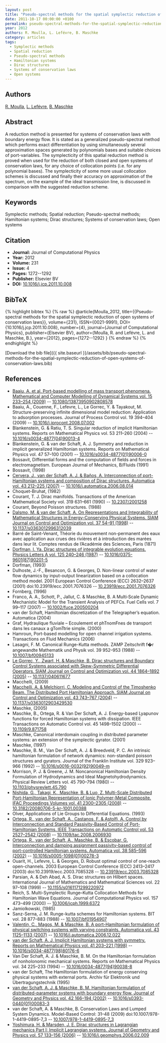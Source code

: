```yaml
---
layout: post
title: "Pseudo-spectral methods for the spatial symplectic reduction of open systems of conservation laws"
date: 2011-10-17 00:00:00 +0100
permalink: pseudo-spectral-methods-for-the-spatial-symplectic-reduction-of-open-systems-of-conservation-laws
year: 2012
authors: R. Moulla, L. Lefévre, B. Maschke
category: articles
tags:
  - Symplectic methods
  - Spatial reduction
  - Pseudo-spectral methods
  - Hamiltonian systems
  - Dirac structures
  - Systems of conservation laws
  - Open systems
---
```

 
## Authors
[R. Moulla](authors/redha-moulla), [L. Lefévre](authors/laurent-lefevre), [B. Maschke](authors/bernhard-maschke)
 
## Abstract
A reduction method is presented for systems of conservation laws with boundary energy flow. It is stated as a generalized pseudo-spectral method which performs exact differentiation by using simultaneously several approximation spaces generated by polynomials bases and suitable choices of port-variables. The symplecticity of this spatial reduction method is proved when used for the reduction of both closed and open systems of conservation laws, for any choice of collocation points (i.e. for any polynomial bases). The symplecticity of some more usual collocation schemes is discussed and finally their accuracy on approximation of the spectrum, on the example of the ideal transmission line, is discussed in comparison with the suggested reduction scheme.
 
## Keywords
Symplectic methods; Spatial reduction; Pseudo-spectral methods; Hamiltonian systems; Dirac structures; Systems of conservation laws; Open systems
 
## Citation
- **Journal:** Journal of Computational Physics
- **Year:** 2012
- **Volume:** 231
- **Issue:** 4
- **Pages:** 1272--1292
- **Publisher:** Elsevier BV
- **DOI:** [10.1016/j.jcp.2011.10.008](https://doi.org/10.1016/j.jcp.2011.10.008)
 
## BibTeX
{% highlight bibtex %}
{% raw %}
@article{Moulla_2012,
  title={{Pseudo-spectral methods for the spatial symplectic reduction of open systems of conservation laws}},
  volume={231},
  ISSN={0021-9991},
  DOI={10.1016/j.jcp.2011.10.008},
  number={4},
  journal={Journal of Computational Physics},
  publisher={Elsevier BV},
  author={Moulla, R. and Lefévre, L. and Maschke, B.},
  year={2012},
  pages={1272--1292}
}
{% endraw %}
{% endhighlight %}
 
[Download the bib file]({{ site.baseurl }}/assets/bib/pseudo-spectral-methods-for-the-spatial-symplectic-reduction-of-open-systems-of-conservation-laws.bib)
 
## References
- [Baaiu, A. et al. Port-based modelling of mass transport phenomena. Mathematical and Computer Modelling of Dynamical Systems vol. 15 233–254 (2009)](port-based-modelling-of-mass-transport-phenomena) -- [10.1080/13873950902808578](https://doi.org/10.1080/13873950902808578)
- Baaiu, A., Couenne, F., Lefevre, L., Le Gorrec, Y. & Tayakout, M. Structure-preserving infinite dimensional model reduction: Application to adsorption processes. Journal of Process Control vol. 19 394–404 (2009) -- [10.1016/j.jprocont.2008.07.002](https://doi.org/10.1016/j.jprocont.2008.07.002)
- Blankenstein, G. & Ratiu, T. S. Singular reduction of implicit Hamiltonian systems. Reports on Mathematical Physics vol. 53 211–260 (2004) -- [10.1016/s0034-4877(04)90013-4](https://doi.org/10.1016/s0034-4877(04)90013-4)
- Blankenstein, G. & van der Schaft, A. J. Symmetry and reduction in implicit generalized Hamiltonian systems. Reports on Mathematical Physics vol. 47 57–100 (2001) -- [10.1016/s0034-4877(01)90006-0](https://doi.org/10.1016/s0034-4877(01)90006-0)
- Bossavit, Differential forms and the computation of fields and forces in electromagnetism. European Journal of Mechanics, B/Fluids (1991)
- Bossavit, (1998)
- [Cervera, J., van der Schaft, A. J. & Baños, A. Interconnection of port-Hamiltonian systems and composition of Dirac structures. Automatica vol. 43 212–225 (2007)](interconnection-of-port-hamiltonian-systems-and-composition-of-dirac-structures) -- [10.1016/j.automatica.2006.08.014](https://doi.org/10.1016/j.automatica.2006.08.014)
- Choquet-Bruhat, (1982)
- Courant, T. J. Dirac manifolds. Transactions of the American Mathematical Society vol. 319 631–661 (1990) -- [10.2307/2001258](https://doi.org/10.2307/2001258)
- Courant, Beyond Poisson structures. (1988)
- [Dalsmo, M. & van der Schaft, A. On Representations and Integrability of Mathematical Structures in Energy-Conserving Physical Systems. SIAM Journal on Control and Optimization vol. 37 54–91 (1998)](on-representations-and-integrability-of-mathematical-structures-in-energy-conserving-physical-systems) -- [10.1137/s0363012996312039](https://doi.org/10.1137/s0363012996312039)
- Barré de Saint-Venant, Théorie du mouvement non-permanent des eaux avec application aux crues des rivières et à introduction des marées dans leur lit. Comptes rendus de l’Académie des Sciences, Paris (1871)
- [Dorfman, I. Ya. Dirac structures of integrable evolution equations. Physics Letters A vol. 125 240–246 (1987)](dirac-structures-of-integrable-evolution-equations) -- [10.1016/0375-9601(87)90201-5](https://doi.org/10.1016/0375-9601(87)90201-5)
- Dorfman, (1993)
- Dulhoste, J.-F., Besancon, G. & Georges, D. Non-linear control of water flow dynamics by input-output linearization based on a collocation method model. 2001 European Control Conference (ECC) 2632–2637 (2001) doi:10.23919/ecc.2001.7076326 -- [10.23919/ecc.2001.7076326](https://doi.org/10.23919/ecc.2001.7076326)
- Fornberg, (1996)
- Franco, A. A., Schott, P., Jallut, C. & Maschke, B. A Multi‐Scale Dynamic Mechanistic Model for the Transient Analysis of PEFCs. Fuel Cells vol. 7 99–117 (2007) -- [10.1002/fuce.200500204](https://doi.org/10.1002/fuce.200500204)
- van der Schaft, Hamiltonian discretization of the Telegrapher’s equation. Automatica (2004)
- Graf, Hydraulique fluviale – Ecoulement et phTnomFnes de transport dans les canaux a gTomTtrie simple. (2000)
- Hamroun, Port-based modelling for open channel irrigation systems. Transactions on Fluid Mechanics (2006)
- Lasagni, F. M. Canonical Runge-Kutta methods. ZAMP Zeitschrift f�r angewandte Mathematik und Physik vol. 39 952–953 (1988) -- [10.1007/bf00945133](https://doi.org/10.1007/bf00945133)
- [Le Gorrec, Y., Zwart, H. & Maschke, B. Dirac structures and Boundary Control Systems associated with Skew-Symmetric Differential Operators. SIAM Journal on Control and Optimization vol. 44 1864–1892 (2005)](dirac-structures-and-boundary-control-systems-associated-with-skew-symmetric-differential-operators) -- [10.1137/040611677](https://doi.org/10.1137/040611677)
- Macchelli, (2009)
- [Macchelli, A. & Melchiorri, C. Modeling and Control of the Timoshenko Beam. The Distributed Port Hamiltonian Approach. SIAM Journal on Control and Optimization vol. 43 743–767 (2004)](modeling-and-control-of-the-timoshenko-beam-the-distributed-port-hamiltonian-approach) -- [10.1137/s0363012903429530](https://doi.org/10.1137/s0363012903429530)
- Maschke, (2005)
- Maschke, B., Ortega, R. & Van Der Schaft, A. J. Energy-based Lyapunov functions for forced Hamiltonian systems with dissipation. IEEE Transactions on Automatic Control vol. 45 1498–1502 (2000) -- [10.1109/9.871758](https://doi.org/10.1109/9.871758)
- Maschke, Canonical interdomain coupling in distributed parameter systems: an extension of the symplectic gyrator. (2001)
- Maschke, (1997)
- Maschke, B. M., Van Der Schaft, A. J. & Breedveld, P. C. An intrinsic hamiltonian formulation of network dynamics: non-standard poisson structures and gyrators. Journal of the Franklin Institute vol. 329 923–966 (1992) -- [10.1016/s0016-0032(92)90049-m](https://doi.org/10.1016/s0016-0032(92)90049-m)
- Morrison, P. J. & Greene, J. M. Noncanonical Hamiltonian Density Formulation of Hydrodynamics and Ideal Magnetohydrodynamics. Physical Review Letters vol. 45 790–794 (1980) -- [10.1103/physrevlett.45.790](https://doi.org/10.1103/physrevlett.45.790)
- [Nishida, G., Takagi, K., Maschke, B. & Luo, Z. Multi-Scale Distributed Port-Hamiltonian Representation of Ionic Polymer-Metal Composite. IFAC Proceedings Volumes vol. 41 2300–2305 (2008)](multi-scale-distributed-port-hamiltonian-representation-of-ionic-polymer-metal-composite) -- [10.3182/20080706-5-kr-1001.00388](https://doi.org/10.3182/20080706-5-kr-1001.00388)
- Olver, Applications of Lie Groups to Differential Equations. (1993)
- [Ortega, R., van der Schaft, A., Castanos, F. & Astolfi, A. Control by Interconnection and Standard Passivity-Based Control of Port-Hamiltonian Systems. IEEE Transactions on Automatic Control vol. 53 2527–2542 (2008)](control-by-interconnection-and-standard-passivity-based-control-of-port-hamiltonian-systems) -- [10.1109/tac.2008.2006930](https://doi.org/10.1109/tac.2008.2006930)
- [Ortega, R., van der Schaft, A., Maschke, B. & Escobar, G. Interconnection and damping assignment passivity-based control of port-controlled Hamiltonian systems. Automatica vol. 38 585–596 (2002)](interconnection-and-damping-assignment-passivity-based-control-of-port-controlled-hamiltonian-systems) -- [10.1016/s0005-1098(01)00278-3](https://doi.org/10.1016/s0005-1098(01)00278-3)
- Ouarit, H., Lefevre, L. & Georges, D. Robust optimal control of one-reach open-channels. 2003 European Control Conference (ECC) 2413–2417 (2003) doi:10.23919/ecc.2003.7085328 -- [10.23919/ecc.2003.7085328](https://doi.org/10.23919/ecc.2003.7085328)
- Parsian, A. & Deh Abad, A. S. Dirac structures on Hilbert spaces. International Journal of Mathematics and Mathematical Sciences vol. 22 97–108 (1999) -- [10.1155/s0161171299220972](https://doi.org/10.1155/s0161171299220972)
- Reich, S. Multi-Symplectic Runge–Kutta Collocation Methods for Hamiltonian Wave Equations. Journal of Computational Physics vol. 157 473–499 (2000) -- [10.1006/jcph.1999.6372](https://doi.org/10.1006/jcph.1999.6372)
- Jamiolkowski, (1985)
- Sanz-Serna, J. M. Runge-kutta schemes for Hamiltonian systems. BIT vol. 28 877–883 (1988) -- [10.1007/bf01954907](https://doi.org/10.1007/bf01954907)
- [Valentin, C., Magos, M. & Maschke, B. A port-Hamiltonian formulation of physical switching systems with varying constraints. Automatica vol. 43 1125–1133 (2007)](a-port-hamiltonian-formulation-of-physical-switching-systems-with-varying-constraints) -- [10.1016/j.automatica.2006.12.022](https://doi.org/10.1016/j.automatica.2006.12.022)
- [van der Schaft, A. J. Implicit Hamiltonian systems with symmetry. Reports on Mathematical Physics vol. 41 203–221 (1998)](implicit-hamiltonian-systems-with-symmetry) -- [10.1016/s0034-4877(98)80176-6](https://doi.org/10.1016/s0034-4877(98)80176-6)
- Van Der Schaft, A. J. & Maschke, B. M. On the Hamiltonian formulation of nonholonomic mechanical systems. Reports on Mathematical Physics vol. 34 225–233 (1994) -- [10.1016/0034-4877(94)90038-8](https://doi.org/10.1016/0034-4877(94)90038-8)
- van der Schaft, The Hamiltonian formulation of energy conserving physical systems with external ports. Archiv für Elektronik und Übertragungstechnik (1995)
- [van der Schaft, A. J. & Maschke, B. M. Hamiltonian formulation of distributed-parameter systems with boundary energy flow. Journal of Geometry and Physics vol. 42 166–194 (2002)](hamiltonian-formulation-of-distributed-parameter-systems-with-boundary-energy-flow) -- [10.1016/s0393-0440(01)00083-3](https://doi.org/10.1016/s0393-0440(01)00083-3)
- van der Schaft, A. & Maschke, B. Conservation Laws and Lumped System Dynamics. Model-Based Control: 31–48 (2009) doi:10.1007/978-1-4419-0895-7_3 -- [10.1007/978-1-4419-0895-7_3](https://doi.org/10.1007/978-1-4419-0895-7_3)
- [Yoshimura, H. & Marsden, J. E. Dirac structures in Lagrangian mechanics Part I: Implicit Lagrangian systems. Journal of Geometry and Physics vol. 57 133–156 (2006)](dirac-structures-in-lagrangian-mechanics-part-i-implicit-lagrangian-systems) -- [10.1016/j.geomphys.2006.02.009](https://doi.org/10.1016/j.geomphys.2006.02.009)

